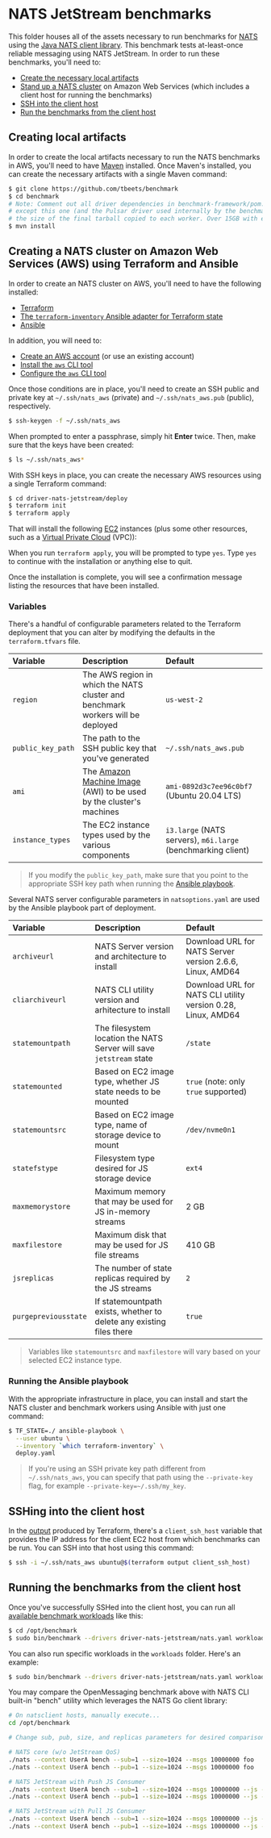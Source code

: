 # NATS JetStream benchmarks

This folder houses all of the assets necessary to run benchmarks for [NATS](https://nats.io/) using the [Java NATS client library](https://github.com/nats-io/nats.java). This benchmark tests at-least-once reliable messaging using NATS JetStream. In order to run these benchmarks, you'll need to:

* [Create the necessary local artifacts](#creating-local-artifacts)
* [Stand up a NATS cluster](#creating-a-nats-cluster-on-amazon-web-services-aws-using-terraform-and-ansible) on Amazon Web Services (which includes a client host for running the benchmarks)
* [SSH into the client host](#sshing-into-the-client-host)
* [Run the benchmarks from the client host](#running-the-benchmarks-from-the-client-host)

## Creating local artifacts

In order to create the local artifacts necessary to run the NATS benchmarks in AWS, you'll need to have [Maven](https://maven.apache.org/install.html) installed. Once Maven's installed, you can create the necessary artifacts with a single Maven command:

```bash
$ git clone https://github.com/tbeets/benchmark
$ cd benchmark
# Note: Comment out all driver dependencies in benchmark-framework/pom.xml 
# except this one (and the Pulsar driver used internally by the benchmark) to reduce
# the size of the final tarball copied to each worker. Over 15GB with every driver!
$ mvn install
```

## Creating a NATS cluster on Amazon Web Services (AWS) using Terraform and Ansible

In order to create an NATS cluster on AWS, you'll need to have the following installed:

* [Terraform](https://terraform.io)
* [The `terraform-inventory` Ansible adapter for Terraform state](https://github.com/adammck/terraform-inventory)
* [Ansible](http://docs.ansible.com/ansible/latest/intro_installation.html)

In addition, you will need to:

* [Create an AWS account](https://aws.amazon.com/account/) (or use an existing account)
* [Install the `aws` CLI tool](https://aws.amazon.com/cli/)
* [Configure the `aws` CLI tool](http://docs.aws.amazon.com/cli/latest/userguide/cli-chap-getting-started.html)

Once those conditions are in place, you'll need to create an SSH public and private key at `~/.ssh/nats_aws` (private) and `~/.ssh/nats_aws.pub` (public), respectively.

```bash
$ ssh-keygen -f ~/.ssh/nats_aws
```

When prompted to enter a passphrase, simply hit **Enter** twice. Then, make sure that the keys have been created:

```bash
$ ls ~/.ssh/nats_aws*
```

With SSH keys in place, you can create the necessary AWS resources using a single Terraform command:

```bash
$ cd driver-nats-jetstream/deploy
$ terraform init
$ terraform apply
```

That will install the following [EC2](https://aws.amazon.com/ec2) instances (plus some other resources, such as a [Virtual Private Cloud](https://aws.amazon.com/vpc/) (VPC)):

When you run `terraform apply`, you will be prompted to type `yes`. Type `yes` to continue with the installation or anything else to quit.

Once the installation is complete, you will see a confirmation message listing the resources that have been installed.

### Variables

There's a handful of configurable parameters related to the Terraform deployment that you can alter by modifying the defaults in the `terraform.tfvars` file.

Variable | Description | Default
:--------|:------------|:-------
`region` | The AWS region in which the NATS cluster and benchmark workers will be deployed | `us-west-2`
`public_key_path` | The path to the SSH public key that you've generated | `~/.ssh/nats_aws.pub`
`ami` | The [Amazon Machine Image](http://docs.aws.amazon.com/AWSEC2/latest/UserGuide/AMIs.html) (AWI) to be used by the cluster's machines | `ami-0892d3c7ee96c0bf7` (Ubuntu 20.04 LTS)
`instance_types` | The EC2 instance types used by the various components | `i3.large` (NATS servers), `m6i.large` (benchmarking client)

> If you modify the `public_key_path`, make sure that you point to the appropriate SSH key path when running the [Ansible playbook](#running-the-ansible-playbook).

Several NATS server configurable parameters in `natsoptions.yaml` are used by the Ansible playbook part of deployment.

Variable | Description | Default
:--------|:------------|:-------
`archiveurl` | NATS Server version and architecture to install | Download URL for NATS Server version 2.6.6, Linux, AMD64
`cliarchiveurl` | NATS CLI utility version and arhitecture to install | Download URL for NATS CLI utility version 0.28, Linux, AMD64
`statemountpath` | The filesystem location the NATS Server will save `jetstream` state | `/state`
`statemounted` | Based on EC2 image type, whether JS state needs to be mounted | `true` (note: only `true` supported)
`statemountsrc` | Based on EC2 image type, name of storage device to mount | `/dev/nvme0n1`
`statefstype` | Filesystem type desired for JS storage device | `ext4`
`maxmemorystore` | Maximum memory that may be used for JS in-memory streams | 2 GB
`maxfilestore` | Maximum disk that may be used for JS file streams | 410 GB
`jsreplicas` | The number of state replicas required by the JS streams | `2`
`purgepreviousstate` | If statemountpath exists, whether to delete any existing files there | `true`

> Variables like `statemountsrc` and `maxfilestore` will vary based on your selected EC2 instance type.


### Running the Ansible playbook

With the appropriate infrastructure in place, you can install and start the NATS cluster and benchmark workers using Ansible with just one command:

```bash
$ TF_STATE=./ ansible-playbook \
  --user ubuntu \
  --inventory `which terraform-inventory` \
  deploy.yaml
```

> If you're using an SSH private key path different from `~/.ssh/nats_aws`, you can specify that path using the `--private-key` flag, for example `--private-key=~/.ssh/my_key`.

## SSHing into the client host

In the [output](https://www.terraform.io/intro/getting-started/outputs.html) produced by Terraform, there's a `client_ssh_host` variable that provides the IP address for the client EC2 host from which benchmarks can be run. You can SSH into that host using this command:

```bash
$ ssh -i ~/.ssh/nats_aws ubuntu@$(terraform output client_ssh_host)
```

## Running the benchmarks from the client host

Once you've successfully SSHed into the client host, you can run all [available benchmark workloads](../#benchmarking-workloads) like this:

```bash
$ cd /opt/benchmark
$ sudo bin/benchmark --drivers driver-nats-jetstream/nats.yaml workloads/*.yaml
```

You can also run specific workloads in the `workloads` folder. Here's an example:

```bash
$ sudo bin/benchmark --drivers driver-nats-jetstream/nats.yaml workloads/1-topic-16-partitions-1kb.yaml
```

You may compare the OpenMessaging benchmark above with NATS CLI built-in "bench" utility which leverages the NATS Go client library:

```bash
# On natsclient hosts, manually execute...
cd /opt/benchmark

# Change sub, pub, size, and replicas parameters for desired comparison

# NATS core (w/o JetStream QoS)
./nats --context UserA bench --sub=1 --size=1024 --msgs 10000000 foo
./nats --context UserA bench --pub=1 --size=1024 --msgs 10000000 foo

# NATS JetStream with Push JS Consumer
./nats --context UserA bench --sub=1 --size=1024 --msgs 10000000 --js --storage="file" --replicas=2 foojs
./nats --context UserA bench --pub=1 --size=1024 --msgs 10000000 --js --storage="file" --replicas=2 foojs

# NATS JetStream with Pull JS Consumer
./nats --context UserA bench --sub=1 --size=1024 --msgs 10000000 --js --storage="file" --replicas=2 --pull foojs
./nats --context UserA bench --pub=1 --size=1024 --msgs 10000000 --js --storage="file" --replicas=2 --pull foojs
```